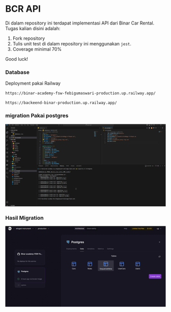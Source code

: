 # BCR API

Di dalam repository ini terdapat implementasi API dari Binar Car Rental.
Tugas kalian disini adalah:
1. Fork repository
2. Tulis unit test di dalam repository ini menggunakan `jest`.
3. Coverage minimal 70%

Good luck!

### Database

Deployment pakai Railway

```shell
https://binar-academy-fsw-febigumaswari-production.up.railway.app/
```

```shell
https://backeend-binar-production.up.railway.app/
```


### migration Pakai postgres

![Database](https://github.com/FebiGumasWari/BInar-academy-FSW-Febigumaswari/blob/master/Challange7/back-end/IMG/Ss%20database%20migration.png)

### Hasil Migration

![Database](https://github.com/FebiGumasWari/BInar-academy-FSW-Febigumaswari/blob/master/Challange7/back-end/IMG/hasil%20Migration.png)

